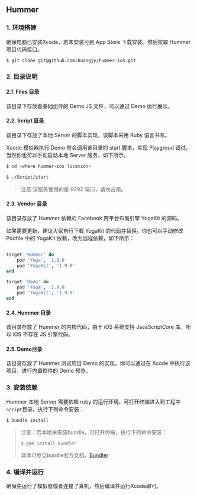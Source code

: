 ## Hummer

### 1. 环境搭建

确保电脑已安装Xcode，若未安装可到 App Store 下载安装。然后拉取 Hummer 项目代码接口。

```
$ git clone git@github.com:huangjy/hummer-ios.git
```

### 2. 目录说明

#### 2.1. Files 目录

该目录下存放着基础组件的 Demo JS 文件，可以通过 Demo 运行展示。

#### 2.2. Script 目录

该目录下存放了本地 Server 的脚本实现，该脚本采用 Ruby 语言书写。

Xcode 模拟器执行 Demo 时会调用该目录的 start 脚本，实现 Playgroud 调试。当然你也可以手动启动本地 Server 服务，如下所示。


```bash
$ cd <where hummer-ios location>

$ ./Script/start

```

>注意:该服务使用的是 9292 端口，请勿占用。

#### 2.3. Vendor 目录

该目录存放了 Hummer 依赖的 Facebook 跨平台布局引擎 YogaKit 的源码。

如果需要更新，建议大家自行下载 YogaKit 的代码并替换。你也可以手动修改 Podfile 中的 YogaKit 依赖，改为远程依赖，如下所示：

```ruby

target 'Hummer' do
    pod 'Yoga', '1.9.0'
    pod 'YogaKit', '1.9.0'
end

target 'Demo' do
    pod 'Yoga', '1.9.0'
    pod 'YogaKit', '1.9.0'
end

```


#### 2.4. Hummer 目录

该目录存放了 Hummer 的内核代码，由于 iOS 系统支持 JavaScriptCore 库，所以 iOS 不存在 JS 引擎代码。


#### 2.5. Demo目录

该目录存放了 Hummer 测试项目 Demo 的实现，你可以通过在 Xcode 中执行该项目，进行内置控件的 Demo 预览。


### 3. 安装依赖
Hummer 本地 Server 需要依赖 ruby 的运行环境。可打开终端进入到工程中```Script```目录，执行下列命令安装：

```
$ bundle install
```

>注意：若本地未安装bundle，可打开终端，执行下列命令安装：
>
>```$ gem install bundler ```
>
>具体可参见bundle官方文档，[Bundler](https://bundler.io)

### 4. 编译并运行

确保先运行了模拟器或者连接了真机，然后编译并运行Xcode即可。


